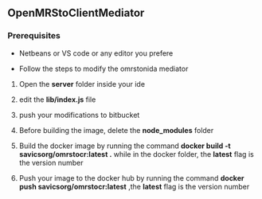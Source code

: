 ## OpenMRStoClientMediator ##

### Prerequisites ###
* Netbeans or VS code or any editor you prefere



* Follow the steps to modify the omrstonida mediator

1. Open the **server** folder inside your ide

2. edit the **lib/index.js** file

3. push your modifications to bitbucket

4. Before building the image, delete the **node_modules** folder

5. Build the docker image by running the command  **docker build -t  savicsorg/omrstocr:latest .**  while in the docker folder, the **latest** flag is the version number

6. Push your image to the docker hub by running the command **docker push savicsorg/omrstocr:latest** ,the **latest** flag is the version number
